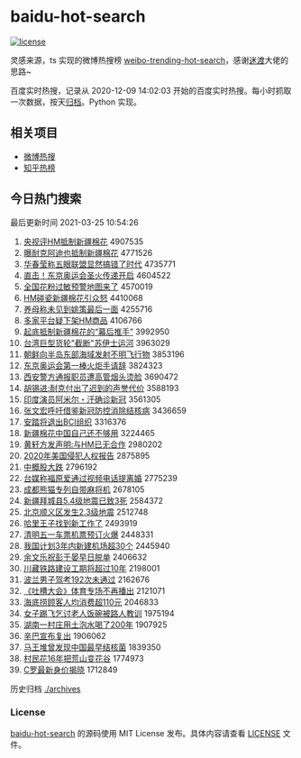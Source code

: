 # baidu-hot-search

[![license](https://img.shields.io/github/license/Arrackisarookie/baidu-hot-search)](https://github.com/Arrackisarookie/baidu-hot-search/blob/master/LICENSE)

灵感来源，ts 实现的微博热搜榜 [weibo-trending-hot-search](https://github.com/justjavac/weibo-trending-hot-search)，感谢[迷渡](https://github.com/justjavac)大佬的思路~

百度实时热搜，记录从 2020-12-09 14:02:03 开始的百度实时热搜。每小时抓取一次数据，按天[归档](./archives)。Python 实现。

## 相关项目
+ [微博热搜](https://github.com/Arrackisarookie/weibo-hot-search)
+ [知乎热榜](https://github.com/Arrackisarookie/zhihu-top-search)

## 今日热门搜索

<!-- Rank Begin -->

最后更新时间 2021-03-25 10:54:26

1. [央视评HM抵制新疆棉花](http://www.baidu.com/baidu?cl=3&tn=SE_baiduhomet8_jmjb7mjw&rsv_dl=fyb_top&fr=top1000&wd=%D1%EB%CA%D3%C6%C0HM%B5%D6%D6%C6%D0%C2%BD%AE%C3%DE%BB%A8) 4907535
1. [曝耐克阿迪也抵制新疆棉花](http://www.baidu.com/baidu?cl=3&tn=SE_baiduhomet8_jmjb7mjw&rsv_dl=fyb_top&fr=top1000&wd=%C6%D8%C4%CD%BF%CB%B0%A2%B5%CF%D2%B2%B5%D6%D6%C6%D0%C2%BD%AE%C3%DE%BB%A8) 4771526
1. [华春莹称五眼联盟显然搞错了时代](http://www.baidu.com/baidu?cl=3&tn=SE_baiduhomet8_jmjb7mjw&rsv_dl=fyb_top&fr=top1000&wd=%BB%AA%B4%BA%D3%A8%B3%C6%CE%E5%D1%DB%C1%AA%C3%CB%CF%D4%C8%BB%B8%E3%B4%ED%C1%CB%CA%B1%B4%FA) 4735771
1. [直击！东京奥运会圣火传递开启](http://www.baidu.com/baidu?cl=3&tn=SE_baiduhomet8_jmjb7mjw&rsv_dl=fyb_top&fr=top1000&wd=%D6%B1%BB%F7%A3%A1%B6%AB%BE%A9%B0%C2%D4%CB%BB%E1%CA%A5%BB%F0%B4%AB%B5%DD%BF%AA%C6%F4) 4604522
1. [全国花粉过敏预警地图来了](http://www.baidu.com/baidu?cl=3&tn=SE_baiduhomet8_jmjb7mjw&rsv_dl=fyb_top&fr=top1000&wd=%C8%AB%B9%FA%BB%A8%B7%DB%B9%FD%C3%F4%D4%A4%BE%AF%B5%D8%CD%BC%C0%B4%C1%CB) 4570019
1. [HM碰瓷新疆棉花引众怒](http://www.baidu.com/baidu?cl=3&tn=SE_baiduhomet8_jmjb7mjw&rsv_dl=fyb_top&fr=top1000&wd=HM%C5%F6%B4%C9%D0%C2%BD%AE%C3%DE%BB%A8%D2%FD%D6%DA%C5%AD) 4410068
1. [养母称未见到姚策最后一面](http://www.baidu.com/baidu?cl=3&tn=SE_baiduhomet8_jmjb7mjw&rsv_dl=fyb_top&fr=top1000&wd=%D1%F8%C4%B8%B3%C6%CE%B4%BC%FB%B5%BD%D2%A6%B2%DF%D7%EE%BA%F3%D2%BB%C3%E6) 4255716
1. [多家平台疑下架HM商品](http://www.baidu.com/baidu?cl=3&tn=SE_baiduhomet8_jmjb7mjw&rsv_dl=fyb_top&fr=top1000&wd=%B6%E0%BC%D2%C6%BD%CC%A8%D2%C9%CF%C2%BC%DCHM%C9%CC%C6%B7) 4106766
1. [起底抵制新疆棉花的“幕后推手”](http://www.baidu.com/baidu?cl=3&tn=SE_baiduhomet8_jmjb7mjw&rsv_dl=fyb_top&fr=top1000&wd=%C6%F0%B5%D7%B5%D6%D6%C6%D0%C2%BD%AE%C3%DE%BB%A8%B5%C4%A1%B0%C4%BB%BA%F3%CD%C6%CA%D6%A1%B1) 3992950
1. [台湾巨型货轮"截断"苏伊士运河](http://www.baidu.com/baidu?cl=3&tn=SE_baiduhomet8_jmjb7mjw&rsv_dl=fyb_top&fr=top1000&wd=%CC%A8%CD%E5%BE%DE%D0%CD%BB%F5%C2%D6%22%BD%D8%B6%CF%22%CB%D5%D2%C1%CA%BF%D4%CB%BA%D3) 3963029
1. [朝鲜向半岛东部海域发射不明飞行物](http://www.baidu.com/baidu?cl=3&tn=SE_baiduhomet8_jmjb7mjw&rsv_dl=fyb_top&fr=top1000&wd=%B3%AF%CF%CA%CF%F2%B0%EB%B5%BA%B6%AB%B2%BF%BA%A3%D3%F2%B7%A2%C9%E4%B2%BB%C3%F7%B7%C9%D0%D0%CE%EF) 3853196
1. [东京奥运会第一棒火炬手请辞](http://www.baidu.com/baidu?cl=3&tn=SE_baiduhomet8_jmjb7mjw&rsv_dl=fyb_top&fr=top1000&wd=%B6%AB%BE%A9%B0%C2%D4%CB%BB%E1%B5%DA%D2%BB%B0%F4%BB%F0%BE%E6%CA%D6%C7%EB%B4%C7) 3824323
1. [西安警方通报职员遭高管烟头烫脸](http://www.baidu.com/baidu?cl=3&tn=SE_baiduhomet8_jmjb7mjw&rsv_dl=fyb_top&fr=top1000&wd=%CE%F7%B0%B2%BE%AF%B7%BD%CD%A8%B1%A8%D6%B0%D4%B1%D4%E2%B8%DF%B9%DC%D1%CC%CD%B7%CC%CC%C1%B3) 3690472
1. [胡锡进:耐克付出了迟到的声誉代价](http://www.baidu.com/baidu?cl=3&tn=SE_baiduhomet8_jmjb7mjw&rsv_dl=fyb_top&fr=top1000&wd=%BA%FA%CE%FD%BD%F8%3A%C4%CD%BF%CB%B8%B6%B3%F6%C1%CB%B3%D9%B5%BD%B5%C4%C9%F9%D3%FE%B4%FA%BC%DB) 3588193
1. [印度演员阿米尔・汗确诊新冠](http://www.baidu.com/baidu?cl=3&tn=SE_baiduhomet8_jmjb7mjw&rsv_dl=fyb_top&fr=top1000&wd=%D3%A1%B6%C8%D1%DD%D4%B1%B0%A2%C3%D7%B6%FB%A1%A4%BA%B9%C8%B7%D5%EF%D0%C2%B9%DA) 3561305
1. [张文宏呼吁借鉴新冠防控消除结核病](http://www.baidu.com/baidu?cl=3&tn=SE_baiduhomet8_jmjb7mjw&rsv_dl=fyb_top&fr=top1000&wd=%D5%C5%CE%C4%BA%EA%BA%F4%D3%F5%BD%E8%BC%F8%D0%C2%B9%DA%B7%C0%BF%D8%CF%FB%B3%FD%BD%E1%BA%CB%B2%A1) 3436659
1. [安踏将退出BCI组织](http://www.baidu.com/baidu?cl=3&tn=SE_baiduhomet8_jmjb7mjw&rsv_dl=fyb_top&fr=top1000&wd=%B0%B2%CC%A4%BD%AB%CD%CB%B3%F6BCI%D7%E9%D6%AF) 3316376
1. [新疆棉花中国自己还不够用](http://www.baidu.com/baidu?cl=3&tn=SE_baiduhomet8_jmjb7mjw&rsv_dl=fyb_top&fr=top1000&wd=%D0%C2%BD%AE%C3%DE%BB%A8%D6%D0%B9%FA%D7%D4%BC%BA%BB%B9%B2%BB%B9%BB%D3%C3) 3224465
1. [黄轩方发声明:与HM已无合作](http://www.baidu.com/baidu?cl=3&tn=SE_baiduhomet8_jmjb7mjw&rsv_dl=fyb_top&fr=top1000&wd=%BB%C6%D0%F9%B7%BD%B7%A2%C9%F9%C3%F7%3A%D3%EBHM%D2%D1%CE%DE%BA%CF%D7%F7) 2980202
1. [2020年美国侵犯人权报告](http://www.baidu.com/baidu?cl=3&tn=SE_baiduhomet8_jmjb7mjw&rsv_dl=fyb_top&fr=top1000&wd=2020%C4%EA%C3%C0%B9%FA%C7%D6%B7%B8%C8%CB%C8%A8%B1%A8%B8%E6) 2875895
1. [中概股大跌](http://www.baidu.com/baidu?cl=3&tn=SE_baiduhomet8_jmjb7mjw&rsv_dl=fyb_top&fr=top1000&wd=%D6%D0%B8%C5%B9%C9%B4%F3%B5%F8) 2796192
1. [台媒称福原爱通过视频电话提离婚](http://www.baidu.com/baidu?cl=3&tn=SE_baiduhomet8_jmjb7mjw&rsv_dl=fyb_top&fr=top1000&wd=%CC%A8%C3%BD%B3%C6%B8%A3%D4%AD%B0%AE%CD%A8%B9%FD%CA%D3%C6%B5%B5%E7%BB%B0%CC%E1%C0%EB%BB%E9) 2775239
1. [成都熊猫专列自带麻将机](http://www.baidu.com/baidu?cl=3&tn=SE_baiduhomet8_jmjb7mjw&rsv_dl=fyb_top&fr=top1000&wd=%B3%C9%B6%BC%D0%DC%C3%A8%D7%A8%C1%D0%D7%D4%B4%F8%C2%E9%BD%AB%BB%FA) 2678105
1. [新疆拜城县5.4级地震已致3死](http://www.baidu.com/baidu?cl=3&tn=SE_baiduhomet8_jmjb7mjw&rsv_dl=fyb_top&fr=top1000&wd=%D0%C2%BD%AE%B0%DD%B3%C7%CF%D85.4%BC%B6%B5%D8%D5%F0%D2%D1%D6%C23%CB%C0) 2584372
1. [北京顺义区发生2.3级地震](http://www.baidu.com/baidu?cl=3&tn=SE_baiduhomet8_jmjb7mjw&rsv_dl=fyb_top&fr=top1000&wd=%B1%B1%BE%A9%CB%B3%D2%E5%C7%F8%B7%A2%C9%FA2.3%BC%B6%B5%D8%D5%F0) 2512748
1. [哈里王子找到新工作了](http://www.baidu.com/baidu?cl=3&tn=SE_baiduhomet8_jmjb7mjw&rsv_dl=fyb_top&fr=top1000&wd=%B9%FE%C0%EF%CD%F5%D7%D3%D5%D2%B5%BD%D0%C2%B9%A4%D7%F7%C1%CB) 2493919
1. [清明五一车票机票预订火爆](http://www.baidu.com/baidu?cl=3&tn=SE_baiduhomet8_jmjb7mjw&rsv_dl=fyb_top&fr=top1000&wd=%C7%E5%C3%F7%CE%E5%D2%BB%B3%B5%C6%B1%BB%FA%C6%B1%D4%A4%B6%A9%BB%F0%B1%AC) 2448331
1. [我国计划3年内新建机场超30个](http://www.baidu.com/baidu?cl=3&tn=SE_baiduhomet8_jmjb7mjw&rsv_dl=fyb_top&fr=top1000&wd=%CE%D2%B9%FA%BC%C6%BB%AE3%C4%EA%C4%DA%D0%C2%BD%A8%BB%FA%B3%A1%B3%AC30%B8%F6) 2445940
1. [余文乐祝彭于晏早日脱单](http://www.baidu.com/baidu?cl=3&tn=SE_baiduhomet8_jmjb7mjw&rsv_dl=fyb_top&fr=top1000&wd=%D3%E0%CE%C4%C0%D6%D7%A3%C5%ED%D3%DA%EA%CC%D4%E7%C8%D5%CD%D1%B5%A5) 2406632
1. [川藏铁路建设工期将超过10年](http://www.baidu.com/baidu?cl=3&tn=SE_baiduhomet8_jmjb7mjw&rsv_dl=fyb_top&fr=top1000&wd=%B4%A8%B2%D8%CC%FA%C2%B7%BD%A8%C9%E8%B9%A4%C6%DA%BD%AB%B3%AC%B9%FD10%C4%EA) 2198001
1. [波兰男子驾考192次未通过](http://www.baidu.com/baidu?cl=3&tn=SE_baiduhomet8_jmjb7mjw&rsv_dl=fyb_top&fr=top1000&wd=%B2%A8%C0%BC%C4%D0%D7%D3%BC%DD%BF%BC192%B4%CE%CE%B4%CD%A8%B9%FD) 2162676
1. [《吐槽大会》体育专场不再播出](http://www.baidu.com/baidu?cl=3&tn=SE_baiduhomet8_jmjb7mjw&rsv_dl=fyb_top&fr=top1000&wd=%A1%B6%CD%C2%B2%DB%B4%F3%BB%E1%A1%B7%CC%E5%D3%FD%D7%A8%B3%A1%B2%BB%D4%D9%B2%A5%B3%F6) 2121071
1. [海底捞顾客人均消费超110元](http://www.baidu.com/baidu?cl=3&tn=SE_baiduhomet8_jmjb7mjw&rsv_dl=fyb_top&fr=top1000&wd=%BA%A3%B5%D7%C0%CC%B9%CB%BF%CD%C8%CB%BE%F9%CF%FB%B7%D1%B3%AC110%D4%AA) 2046833
1. [女子踢飞乞讨老人饭碗被路人教训](http://www.baidu.com/baidu?cl=3&tn=SE_baiduhomet8_jmjb7mjw&rsv_dl=fyb_top&fr=top1000&wd=%C5%AE%D7%D3%CC%DF%B7%C9%C6%F2%CC%D6%C0%CF%C8%CB%B7%B9%CD%EB%B1%BB%C2%B7%C8%CB%BD%CC%D1%B5) 1975194
1. [湖南一村庄用土泡水喝了200年](http://www.baidu.com/baidu?cl=3&tn=SE_baiduhomet8_jmjb7mjw&rsv_dl=fyb_top&fr=top1000&wd=%BA%FE%C4%CF%D2%BB%B4%E5%D7%AF%D3%C3%CD%C1%C5%DD%CB%AE%BA%C8%C1%CB200%C4%EA) 1907925
1. [辛巴宣布复出](http://www.baidu.com/baidu?cl=3&tn=SE_baiduhomet8_jmjb7mjw&rsv_dl=fyb_top&fr=top1000&wd=%D0%C1%B0%CD%D0%FB%B2%BC%B8%B4%B3%F6) 1906062
1. [马王堆曾发现中国最早结核菌](http://www.baidu.com/baidu?cl=3&tn=SE_baiduhomet8_jmjb7mjw&rsv_dl=fyb_top&fr=top1000&wd=%C2%ED%CD%F5%B6%D1%D4%F8%B7%A2%CF%D6%D6%D0%B9%FA%D7%EE%D4%E7%BD%E1%BA%CB%BE%FA) 1839350
1. [村民花16年把荒山变花谷](http://www.baidu.com/baidu?cl=3&tn=SE_baiduhomet8_jmjb7mjw&rsv_dl=fyb_top&fr=top1000&wd=%B4%E5%C3%F1%BB%A816%C4%EA%B0%D1%BB%C4%C9%BD%B1%E4%BB%A8%B9%C8) 1774973
1. [C罗最新身价揭晓](http://www.baidu.com/baidu?cl=3&tn=SE_baiduhomet8_jmjb7mjw&rsv_dl=fyb_top&fr=top1000&wd=C%C2%DE%D7%EE%D0%C2%C9%ED%BC%DB%BD%D2%CF%FE) 1712849
<!-- Rank End -->

历史归档 [./archives](./archives)

### License

[baidu-hot-search](https://github.com/Arrackisarookie/baidu-hot-search) 的源码使用 MIT License 发布。具体内容请查看 [LICENSE](./LICENSE) 文件。
